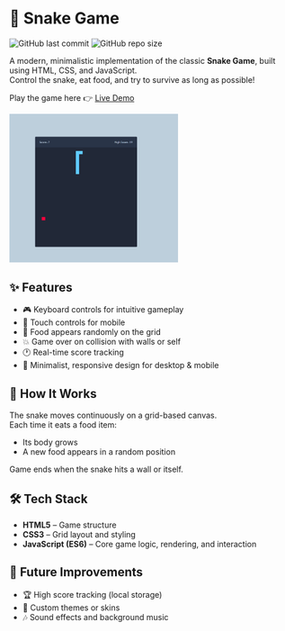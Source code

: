 # 🐍 Snake Game

![GitHub last commit](https://img.shields.io/github/last-commit/AnStacy/Snake-Game)
![GitHub repo size](https://img.shields.io/github/repo-size/AnStacy/Snake-Game)

A modern, minimalistic implementation of the classic **Snake Game**, built using HTML, CSS, and JavaScript.  
Control the snake, eat food, and try to survive as long as possible!

Play the game here 👉 [Live Demo](https://anstacy.github.io/Snake-Game/)

<img src="image/example.png" width="300" alt="Example task item" />

## ✨ Features

- 🎮 Keyboard controls for intuitive gameplay
- 📱 Touch controls for mobile
- 🍎 Food appears randomly on the grid
- 💥 Game over on collision with walls or self
- 🕐 Real-time score tracking
- 💾 Minimalist, responsive design for desktop & mobile

## 🧠 How It Works

The snake moves continuously on a grid-based canvas.  
Each time it eats a food item:

- Its body grows
- A new food appears in a random position

Game ends when the snake hits a wall or itself.

## 🛠️ Tech Stack

- **HTML5** – Game structure
- **CSS3** – Grid layout and styling
- **JavaScript (ES6)** – Core game logic, rendering, and interaction

## 🚧 Future Improvements

- 🏆 High score tracking (local storage)
- 🎨 Custom themes or skins
- 🎶 Sound effects and background music
